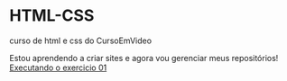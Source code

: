 # HTML-CSS
 curso de html e css do CursoEmVideo

Estou aprendendo a criar sites e agora vou gerenciar meus repositórios!
<a href="https://ohhigordev.github.io/HTML-CSS/Exercicios/exer%20sem%20css/ex%20001/index.html">Executando o exercicio 01</a>